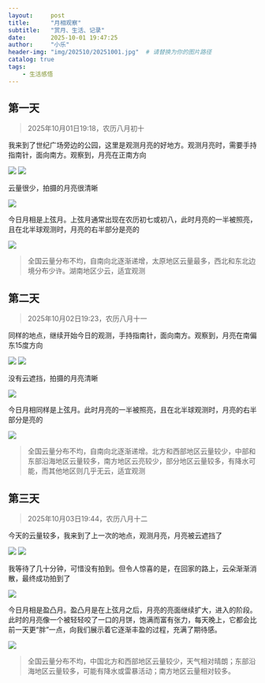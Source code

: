 ```yaml
---
layout:     post
title:      "月相观察"
subtitle:   "赏月、生活、记录"
date:       2025-10-01 19:47:25
author:     "小乐"
header-img: "img/202510/20251001.jpg"  # 请替换为你的图片路径
catalog: true
tags:
    - 生活感悟
---
```


## 第一天

> 2025年10月01日19:18，农历八月初十

我来到了世纪广场旁边的公园，这里是观测月亮的好地方。观测月亮时，需要手持指南针，面向南方。观察到，月亮在正南方向

![](https://mtcxlg6x.cn-nb1.rainapp.top/2025-10-01-c/day1_1.jpg)
![](https://mtcxlg6x.cn-nb1.rainapp.top/2025-10-01-c/day1_2.jpg)

云量很少，拍摄的月亮很清晰

![](https://mtcxlg6x.cn-nb1.rainapp.top/2025-10-01-c/day1_3.jpg)

今日月相是上弦月。上弦月通常出现在农历初七或初八，此时月亮的一半被照亮，且在北半球观测时，月亮的右半部分是亮的

![](https://mtcxlg6x.cn-nb1.rainapp.top/2025-10-01-c/day1_4.jpg)

> 全国云量分布不均，自南向北逐渐递增，太原地区云量最多，西北和东北边境分布少许。湖南地区少云，适宜观测

## 第二天

> 2025年10月02日19:23，农历八月十一

同样的地点，继续开始今日的观测，手持指南针，面向南方。观察到，月亮在南偏东15度方向

![](https://mtcxlg6x.cn-nb1.rainapp.top/2025-10-01-c/day2_1.jpg)
![](https://mtcxlg6x.cn-nb1.rainapp.top/2025-10-01-c/day2_2.jpg)

没有云遮挡，拍摄的月亮清晰

![](https://mtcxlg6x.cn-nb1.rainapp.top/2025-10-01-c/day2_3.jpg)

今日月相同样是上弦月。此时月亮的一半被照亮，且在北半球观测时，月亮的右半部分是亮的

![](https://mtcxlg6x.cn-nb1.rainapp.top/2025-10-01-c/day2_4.jpg)

> 全国云量分布不均，自南向北逐渐递增。北方和西部地区云量较少，中部和东部沿海地区云量较多，南方地区云亮较少，部分地区云量较多，有降水可能，而其他地区则几乎无云，适宜观测

## 第三天

> 2025年10月03日19:44，农历八月十二

今天的云量较多，我来到了上一次的地点，观测月亮，月亮被云遮挡了

![](https://mtcxlg6x.cn-nb1.rainapp.top/2025-10-01-c/day3_1.jpg)
![](https://mtcxlg6x.cn-nb1.rainapp.top/2025-10-01-c/day3_2.jpg)

我等待了几十分钟，可惜没有拍到。但令人惊喜的是，在回家的路上，云朵渐渐消散，最终成功拍到了

![](https://mtcxlg6x.cn-nb1.rainapp.top/2025-10-01-c/day3_3.jpg)

今日月相是盈凸月。盈凸月是在上弦月之后，月亮的亮面继续扩大，进入的阶段。此时的月亮像一个被轻轻咬了一口的月饼，饱满而富有张力，每天晚上，它都会比前一天更“胖”一点，向我们展示着它逐渐丰盈的过程，充满了期待感。

![](https://mtcxlg6x.cn-nb1.rainapp.top/2025-10-01-c/day4_4.jpg)

> 全国云量分布不均，中国北方和西部地区云量较少，天气相对晴朗；东部沿海地区云量较多，可能有降水或雷暴活动；南方地区云量相对较多。